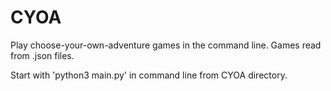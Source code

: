 # CYOA
 Play choose-your-own-adventure games in the command line. Games read from .json files.
 
 Start with 'python3 main.py' in command line from CYOA directory.
